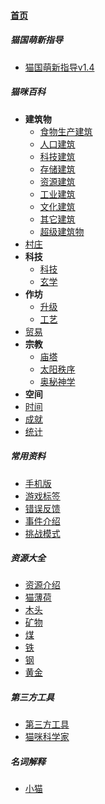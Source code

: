
#### [首页](?file=home-首页)

##### 猫国萌新指导
- [猫国萌新指导v1.4](?file=000-猫国萌新指导/01-猫国萌新指导v1.4 "猫国萌新指导v1.4")

##### 猫咪百科
- **建筑物**
    - [食物生产建筑](?file=001-猫咪百科/01-建筑物/01-食物生产建筑 "食物生产建筑")
    - [人口建筑](?file=001-猫咪百科/01-建筑物/02-人口建筑 "人口建筑")
    - [科技建筑](?file=001-猫咪百科/01-建筑物/03-科技建筑 "科技建筑")
    - [存储建筑](?file=001-猫咪百科/01-建筑物/04-存储建筑 "存储建筑")
    - [资源建筑](?file=001-猫咪百科/01-建筑物/05-资源建筑 "资源建筑")
    - [工业建筑](?file=001-猫咪百科/01-建筑物/06-工业建筑 "工业建筑")
    - [文化建筑](?file=001-猫咪百科/01-建筑物/07-文化建筑 "文化建筑")
    - [其它建筑](?file=001-猫咪百科/01-建筑物/08-其它建筑 "其它建筑")
    - [超级建筑物](?file=001-猫咪百科/01-建筑物/09-超级建筑物 "超级建筑物")
- [村庄](?file=001-猫咪百科/02-村庄 "村庄")
- **科技**
    - [科技](?file=001-猫咪百科/03-科技/01-科技 "科技")
    - [玄学](?file=001-猫咪百科/03-科技/02-玄学 "玄学")
- **作坊**
    - [升级](?file=001-猫咪百科/04-作坊/01-升级 "升级")
    - [工艺](?file=001-猫咪百科/04-作坊/02-工艺 "工艺")
- [贸易](?file=001-猫咪百科/05-贸易 "贸易")
- **宗教**
    - [庙塔](?file=001-猫咪百科/06-宗教/001-庙塔 "庙塔")
    - [太阳秩序](?file=001-猫咪百科/06-宗教/002-太阳秩序 "太阳秩序")
    - [奥秘神学](?file=001-猫咪百科/06-宗教/003-奥秘神学 "奥秘神学")
- **空间**
- [时间](?file=001-猫咪百科/08-时间 "时间")
- [成就](?file=001-猫咪百科/09-成就 "成就")
- [统计](?file=001-猫咪百科/10-统计 "统计")

##### 常用资料
- [手机版](?file=002-常用资料/002-手机版 "手机版")
- [游戏标签](?file=002-常用资料/003-游戏标签 "游戏标签")
- [错误反馈](?file=002-常用资料/004-错误反馈 "错误反馈")
- [事件介绍](?file=002-常用资料/006-事件介绍 "事件介绍")
- [挑战模式](?file=002-常用资料/007-挑战模式 "挑战模式")

##### 资源大全
- [资源介绍](?file=003-资源大全/005-资源介绍 "资源介绍")
- [猫薄荷](?file=003-资源大全/01-猫薄荷 "猫薄荷")
- [木头](?file=003-资源大全/02-木头 "木头")
- [矿物](?file=003-资源大全/03-矿物 "矿物")
- [煤](?file=003-资源大全/04-煤 "煤")
- [铁](?file=003-资源大全/05-铁 "铁")
- [钢](?file=003-资源大全/06-钢 "钢")
- [黄金](?file=003-资源大全/07-黄金 "黄金")

##### 第三方工具
- [第三方工具](?file=004-第三方工具/01-第三方工具 "第三方工具")
- [猫咪科学家](?file=004-第三方工具/02-猫咪科学家 "猫咪科学家")

##### 名词解释
- [小猫](?file=005-名词解释/01-小猫 "小猫")

